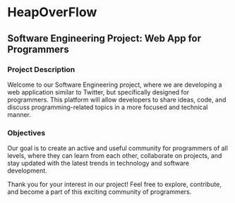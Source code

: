 # HeapOverFlow


## Software Engineering Project: Web App for Programmers
### Project Description
Welcome to our Software Engineering project, where we are developing a web application similar to Twitter, but specifically designed for programmers. This platform will allow developers to share ideas, code, and discuss programming-related topics in a more focused and technical manner.

### Objectives
Our goal is to create an active and useful community for programmers of all levels, where they can learn from each other, collaborate on projects, and stay updated with the latest trends in technology and software development.

Thank you for your interest in our project! Feel free to explore, contribute, and become a part of this exciting community of programmers.

